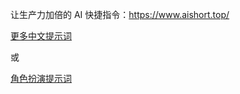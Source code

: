 让生产力加倍的 AI 快捷指令：https://www.aishort.top/   

[更多中文提示词](https://github.com/yzfly/awesome-chatgpt-zh/tree/main)

或 

[角色扮演提示词](https://github.com/PlexPt/awesome-chatgpt-prompts-zh)
